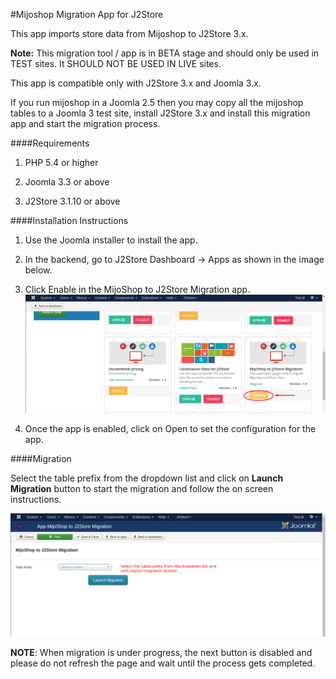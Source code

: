 #Mijoshop Migration App for J2Store

This app imports store data from Mijoshop to J2Store 3.x.

**Note:** This migration tool / app is in BETA stage and should only be used in TEST sites. It SHOULD NOT BE USED IN LIVE sites.

This app is compatible only with J2Store 3.x and Joomla 3.x.

If you run mijoshop in a Joomla 2.5 then you may copy all the mijoshop tables to a Joomla 3 test site, install J2Store 3.x and install this migration app and start the migration process.

####Requirements

1. PHP 5.4 or higher

2. Joomla 3.3 or above

3. J2Store 3.1.10 or above

####Installation Instructions

1. Use the Joomla installer to install the app.

2. In the backend, go to J2Store Dashboard -> Apps as shown in the image below.

3. Click Enable in the MijoShop to J2Store Migration app.
![](assets/images/mijoshop_enable.png)

4. Once the app is enabled, click on Open to set the configuration for the app.

####Migration

Select the table prefix from the dropdown list and click on **Launch Migration** button to start the migration and follow the on screen instructions.

![](assets/images/mijoshop_launch_migration.png)

**NOTE**: When migration is under progress, the next button is disabled and please do not refresh the page and wait until the process gets completed.